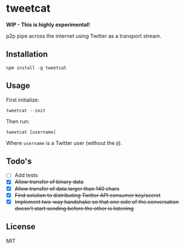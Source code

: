 # tweetcat

**WIP - This is highly experimental!**

p2p pipe across the internet using Twitter as a transport stream.

## Installation

```
npm install -g tweetcat
```

## Usage

First initialize:

```
tweetcat --init
```

Then run:

```
tweetcat [username]
```

Where `username` is a Twitter user (without the `@`).

## Todo's

- [ ] Add tests
- [x] ~~Allow transfer of binary data~~
- [x] ~~Allow transfer of data larger than 140 chars~~
- [x] ~~Find solution to distributing Twitter API consumer key/secret~~
- [x] ~~Implement two-way handshake so that one side of the conversation
  doesn't start sending before the other is listening~~

## License

MIT
